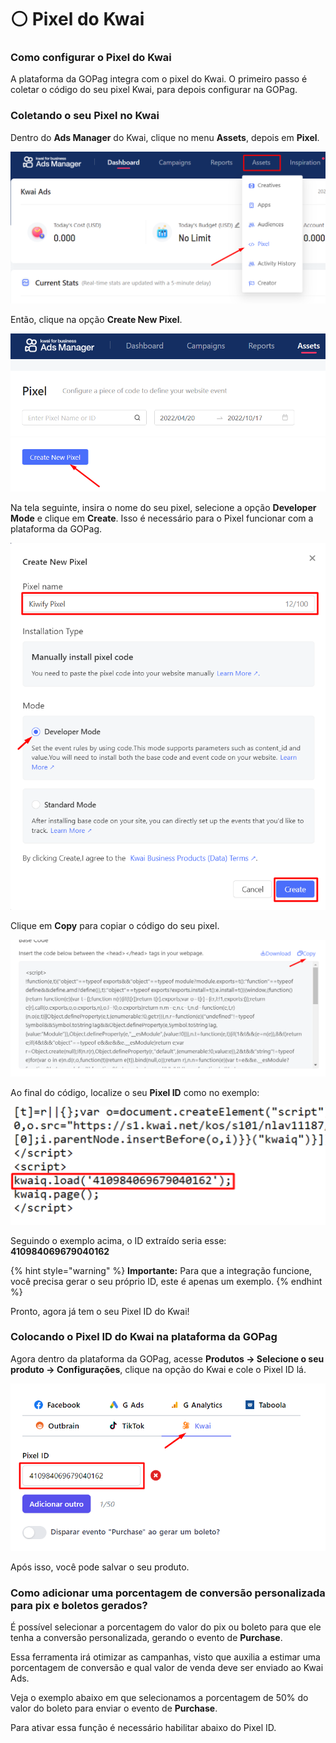 # ⚪ Pixel do Kwai

### Como configurar o Pixel do Kwai

A plataforma da GOPag integra com o pixel do Kwai. O primeiro passo é coletar o código do seu pixel Kwai, para depois configurar na GOPag.

### Coletando o seu Pixel no Kwai

Dentro do **Ads Manager** do Kwai, clique no menu **Assets**, depois em **Pixel**.

![](/assets/ads/48_kwai_pixel.png)

Então, clique na opção **Create New Pixel**.

![](/assets/ads/49_kwai_pixel_create.png)

Na tela seguinte, insira o nome do seu pixel, selecione a opção **Developer Mode** e clique em **Create**. Isso é necessário para o Pixel funcionar com a plataforma da GOPag.

![](/assets/ads/50_kwai_pixel_create.png)

Clique em **Copy** para copiar o código do seu pixel.

![](/assets/ads/51_kwai_pixel_copy_id.png)

Ao final do código, localize o seu **Pixel ID** como no exemplo:

![](/assets/ads/52_kwai_pixel_copy_id.png)

Seguindo o exemplo acima, o ID extraído seria esse: **410984069679040162**

{% hint style="warning" %}
**Importante:** Para que a integração funcione, você precisa gerar o seu próprio ID, este é apenas um exemplo.
{% endhint %}

Pronto, agora já tem o seu Pixel ID do Kwai!

### Colocando o Pixel ID do Kwai na plataforma da GOPag

Agora dentro da plataforma da GOPag, acesse **Produtos -> Selecione o seu produto -> Configurações**, clique na opção do Kwai e cole o Pixel ID lá.

![](/assets/ads/53_kwai_pixel_colar.png)

Após isso, você pode salvar o seu produto.

### Como adicionar uma porcentagem de conversão personalizada para pix e boletos gerados?

É possível selecionar a porcentagem do valor do pix ou boleto para que ele tenha a conversão personalizada, gerando o evento de **Purchase**.

Essa ferramenta irá otimizar as campanhas, visto que auxilia a estimar uma porcentagem de conversão e qual valor de venda deve ser enviado ao Kwai Ads.

Veja o exemplo abaixo em que selecionamos a porcentagem de 50% do valor do boleto para enviar o evento de **Purchase**.

Para ativar essa função é necessário habilitar abaixo do Pixel ID.

